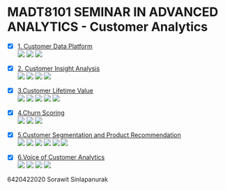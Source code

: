 # MADT8101 SEMINAR IN ADVANCED ANALYTICS - Customer Analytics

- [x] [1. Customer Data Platform](https://github.com/ssorawits/MADT_8101_CustomerAnalytics/blob/0b3021fe3412908f1e4d309da894c5c72e7c4d7d/01%20-%20Customer%20Data%20Platform/README.md)  
[![](https://img.shields.io/badge/-Concept-green)](#) [![](https://img.shields.io/badge/-Presentation-green)](#) [![](https://img.shields.io/badge/-Student-blue)](#)

- [x] [2. Customer Insight Analysis](https://github.com/ssorawits/MADT_8101_CustomerAnalytics/blob/7ff8d5915adbe9ac951f153724b994c353445565/02%20-%20Customer%20Insight%20Analysis/README.md)  
[![](https://img.shields.io/badge/-Concept-green)](#) [![](https://img.shields.io/badge/-Presentation-green)](#) [![](https://img.shields.io/badge/-Python-green)](#) [![](https://img.shields.io/badge/-Student-blue)](#)

- [x] [3.Customer Lifetime Value](https://github.com/ssorawits/MADT_8101_CustomerAnalytics/blob/0c387b9dca80751a8f3269507e228de8d036f204/03%20-%20CLV/README.md)  
[![](https://img.shields.io/badge/-Concept-green)](#) [![](https://img.shields.io/badge/-Presentation-green)](#) [![](https://img.shields.io/badge/-K--Means-orange)](#) [![](https://img.shields.io/badge/-Classification-orange)](#) [![](https://img.shields.io/badge/-Student-blue)](#)

- [x] [4.Churn Scoring](https://github.com/ssorawits/MADT_8101_CustomerAnalytics/blob/7ff8d5915adbe9ac951f153724b994c353445565/04%20-%20Churn%20Scoring/README.md)  
[![](https://img.shields.io/badge/-Python-green)](#) [![](https://img.shields.io/badge/-Classification-orange)](#) [![](https://img.shields.io/badge/-Student-blue)](#)

- [x] [5.Customer Segmentation and Product Recommendation](https://github.com/ssorawits/MADT_8101_CustomerAnalytics/blob/68172776e3d63ce84ee8dec01ab695c798a92b91/05%20-%20Customer%20Segmentation/README.md)  
[![](https://img.shields.io/badge/-Presentation-green)](#) [![](https://img.shields.io/badge/-Python-green)](#) [![](https://img.shields.io/badge/-K--Means-orange)](#) [![](https://img.shields.io/badge/-Classification-orange)](#) [![](https://img.shields.io/badge/-Student-blue)](#) [![](https://img.shields.io/badge/-WordPress-green)](#)

- [x] [6.Voice of Customer Analytics](https://github.com/ssorawits/MADT_8101_CustomerAnalytics/blob/1e37a9318356ace5817d1aad061fa5102295dff1/06%20-%20Voice%20of%20Customer/README.md)  
[![](https://img.shields.io/badge/-Python-green)](#) [![](https://img.shields.io/badge/-Topic--Modeling-orange)](#) [![](https://img.shields.io/badge/-NLP-orange)](#) [![](https://img.shields.io/badge/-student-blue)](#)


6420422020 Sorawit Sinlapanurak
